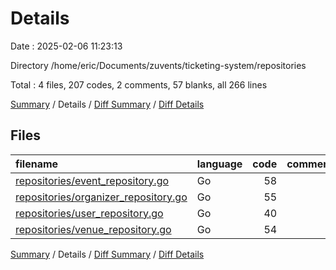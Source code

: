 # Details

Date : 2025-02-06 11:23:13

Directory /home/eric/Documents/zuvents/ticketing-system/repositories

Total : 4 files,  207 codes, 2 comments, 57 blanks, all 266 lines

[Summary](results.md) / Details / [Diff Summary](diff.md) / [Diff Details](diff-details.md)

## Files
| filename | language | code | comment | blank | total |
| :--- | :--- | ---: | ---: | ---: | ---: |
| [repositories/event\_repository.go](/repositories/event_repository.go) | Go | 58 | 0 | 15 | 73 |
| [repositories/organizer\_repository.go](/repositories/organizer_repository.go) | Go | 55 | 0 | 16 | 71 |
| [repositories/user\_repository.go](/repositories/user_repository.go) | Go | 40 | 2 | 10 | 52 |
| [repositories/venue\_repository.go](/repositories/venue_repository.go) | Go | 54 | 0 | 16 | 70 |

[Summary](results.md) / Details / [Diff Summary](diff.md) / [Diff Details](diff-details.md)